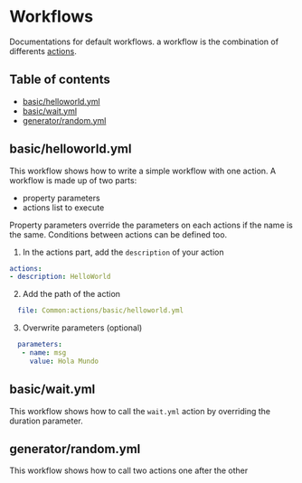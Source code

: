# Workflows

Documentations for default workflows.
a workflow is the combination of differents [actions](https://github.com/ExtensiveAutomation/extensiveautomation-server/blob/master/README_actions.md#actions).

## Table of contents
* [basic/helloworld.yml](#basichelloworldyml)
* [basic/wait.yml](#basicwaityml)
* [generator/random.yml](#generatorrandomyml)

## basic/helloworld.yml

This workflow shows how to write a simple workflow with one action. 
A workflow is made up of two parts:
- property parameters
- actions list to execute

Property parameters override the parameters on each actions if the name is the same.
Conditions between actions can be defined too.

1. In the actions part, add the `description` of your action

```yaml
actions:
- description: HelloWorld
```

2. Add the path of the action

```yaml
  file: Common:actions/basic/helloworld.yml
```

3. Overwrite parameters (optional)

```yaml
  parameters:
   - name: msg
     value: Hola Mundo
```
     
## basic/wait.yml

This workflow shows how to call the `wait.yml` action by 
overriding the duration parameter.

## generator/random.yml

This workflow shows how to call two actions one after the other
